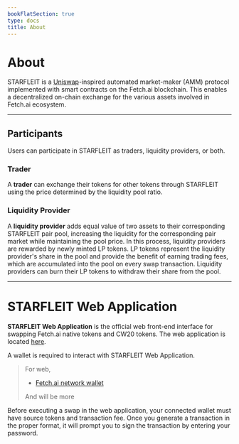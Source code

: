 ```yaml
---
bookFlatSection: true
type: docs
title: About
---
```


# About

STARFLEIT is a [Uniswap](https://uniswap.org/)-inspired automated market-maker (AMM) protocol implemented with smart contracts on the Fetch.ai blockchain. This enables a decentralized on-chain exchange for the various assets involved in Fetch.ai ecosystem.
***

## Participants

Users can participate in STARFLEIT as traders, liquidity providers, or both.

### Trader

A **trader** can exchange their tokens for other tokens through STARFLEIT using the price determined by the liquidity pool ratio.

### Liquidity Provider

A **liquidity provider** adds equal value of two assets to their corresponding STARFLEIT pair pool, increasing the liquidity for the corresponding pair market while maintaining the pool price. In this process, liquidity providers are rewarded by newly minted LP tokens. LP tokens represent the liquidity provider's share in the pool and provide the benefit of earning trading fees, which are accumulated into the pool on every swap transaction. Liquidity providers can burn their LP tokens to withdraw their share from the pool.
***

# STARFLEIT Web Application

**STARFLEIT Web Application** is the official web front-end interface for swapping Fetch.ai native tokens and CW20 tokens. The web application is located [here](https://app.starfleit.io).

A wallet is required to interact with STARFLEIT Web Application.
> For web,
>
> - [Fetch.ai network wallet](https://chrome.google.com/webstore/detail/fetchai-network-wallet/ellkdbaphhldpeajbepobaecooaoafpg?hl=en-GB)
>
> And will be more

Before executing a swap in the web application, your connected wallet must have source tokens and transaction fee. Once you generate a transaction in the proper format, it will prompt you to sign the transaction by entering your password.
